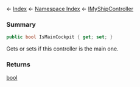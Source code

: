 ← [Index](Api-Index) ← [Namespace Index](Namespace-Index) ← [IMyShipController](Sandbox.ModAPI.Ingame.IMyShipController)

### Summary

```csharp
public bool IsMainCockpit { get; set; }
```

Gets or sets if this controller is the main one.

### Returns

[bool](https://docs.microsoft.com/en-us/dotnet/api/system.boolean?view=netframework-4.6)

